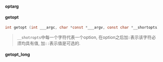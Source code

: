 



#### optarg

#### getopt

```c
int getopt (int ___argc, char *const *___argv, const char *__shortopts);
```

>
> `__shotropts`中每一个字符代表一个option, 在option之后加`:`表示该字符必须均具有值, 加`::`表示值是可选的.
>


#### getopt_long